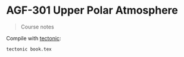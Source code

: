 # AGF-301 Upper Polar Atmosphere

> Course notes

Compile with [tectonic](https://github.com/tectonic-typesetting/tectonic):

```bash
tectonic book.tex
```
